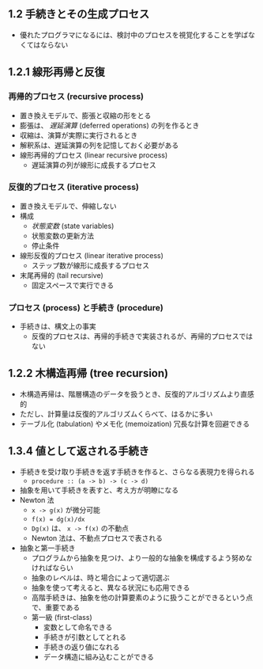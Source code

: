 1.2 手続きとその生成プロセス
----

* 優れたプログラマになるには、検討中のプロセスを視覚化することを学ばなくてはならない


1.2.1 線形再帰と反復
----

### 再帰的プロセス (recursive process)

* 置き換えモデルで、膨張と収縮の形をとる
* 膨張は、 *遅延演算* (deferred operations) の列を作るとき
* 収縮は、演算が実際に実行されるとき
* 解釈系は、遅延演算の列を記憶しておく必要がある
* 線形再帰的プロセス (linear recursive process)
    * 遅延演算の列が線形に成長するプロセス

### 反復的プロセス (iterative process)

* 置き換えモデルで、伸縮しない
* 構成
    * *状態変数* (state variables)
    * 状態変数の更新方法
    * 停止条件
* 線形反復的プロセス (linear iterative process)
    * ステップ数が線形に成長するプロセス
* 末尾再帰的 (tail recursive)
    * 固定スペースで実行できる

### プロセス (process) と手続き (procedure)

* 手続きは、構文上の事実
    * 反復的プロセスは、再帰的手続きで実装されるが、再帰的プロセスではない


1.2.2 木構造再帰 (tree recursion)
----

* 木構造再帰は、階層構造のデータを扱うとき、反復的アルゴリズムより直感的
* ただし、計算量は反復的アルゴリズムくらべて、はるかに多い
* テーブル化 (tabulation) やメモ化 (memoization) 冗長な計算を回避できる



1.3.4 値として返される手続き
----

* 手続きを受け取り手続きを返す手続きを作ると、さらなる表現力を得られる
    * `procedure :: (a -> b) -> (c -> d)`
* 抽象を用いて手続きを表すと、考え方が明瞭になる
* Newton 法
    * `x -> g(x)` が微分可能
    * `f(x) = dg(x)/dx`
    * `Dg(x)` は、 `x -> f(x)` の不動点
    * Newton 法は、不動点プロセスで表される
* 抽象と第一手続き
    * プログラムから抽象を見つけ、より一般的な抽象を構成するよう努めなければならい
    * 抽象のレベルは、時と場合によって適切選ぶ
    * 抽象を使って考えると、異なる状況にも応用できる
    * 高階手続きは、抽象を他の計算要素のように扱うことができるという点で、重要である
    * 第一級 (first-class)
        * 変数として命名できる
        * 手続きが引数としてとれる
        * 手続きの返り値になれる
        * データ構造に組み込むことができる
